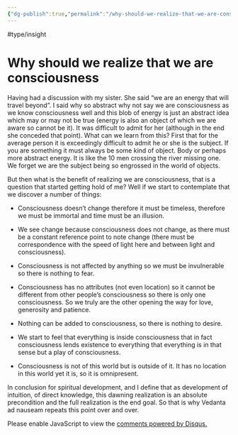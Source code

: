 ```yaml
---
{"dg-publish":true,"permalink":"/why-should-we-realize-that-we-are-consciousness/","created":"","updated":""}
---
```



<!-- Google tag (gtag.js) --> <script async src="https://www.googletagmanager.com/gtag/js?id=G-VTS8P5L3R1"></script> <script> window.dataLayer = window.dataLayer || []; function gtag(){dataLayer.push(arguments);} gtag('js', new Date()); gtag('config', 'G-VTS8P5L3R1'); </script>

#type/insight 

# Why should we realize that we are consciousness

Having had a discussion with my sister. She said “we are an energy that will travel beyond”. I said why so abstract why not say we are consciousness as we know consciousness well and this blob of energy is just an abstract idea which may or may not be true (energy is also an object of which we are aware so cannot be it). It was difficult to admit for her (although in the end she conceded that point). What can we learn from this? First that for the average person it is exceedingly difficult to admit he or she is the subject. If you are something it must always be some kind of object. Body or perhaps more abstract energy. It is like the 10 men crossing the river missing one. We forget we are the subject being so engrossed in the world of objects. 

But then what is the benefit of realizing we are consciousness, that is a question that started getting hold of me? Well if we start to contemplate that we discover a number of things:

- Consciousness doesn’t change therefore it must be timeless, therefore we must be immortal and time must be an illusion.
    
- We see change because consciousness does not change, as there must be a constant reference point to note change (there must be correspondence with the speed of light here and between light and consciousness).
    
- Consciousness is not affected by anything so we must be invulnerable so there is nothing to fear.
    
- Consciousness has no attributes (not even location) so it cannot be different from other people’s consciousness so there is only one consciousness. So we truly are the other opening the way for love, generosity and patience. 
    
- Nothing can be added to consciousness, so there is nothing to desire. 
    
- We start to feel that everything is inside consciousness that in fact consciousness lends existence to everything that everything is in that sense but a play of consciousness.
    
- Consciousness is not of this world but is outside of it. It has no location in this world yet it is, so it is omnipresent.
    

In conclusion for spiritual development, and I define that as development of intuition, of direct knowledge, this dawning realization is an absolute precondition and the full realization is the end goal. So that is why Vedanta ad nauseam repeats this point over and over.


<div id="disqus_thread"></div>
<script>
    /**
    *  RECOMMENDED CONFIGURATION VARIABLES: EDIT AND UNCOMMENT THE SECTION BELOW TO INSERT DYNAMIC VALUES FROM YOUR PLATFORM OR CMS.
    *  LEARN WHY DEFINING THESE VARIABLES IS IMPORTANT: https://disqus.com/admin/universalcode/#configuration-variables    */
    /*
    var disqus_config = function () {
    this.page.url = PAGE_URL;  // Replace PAGE_URL with your page's canonical URL variable
    this.page.identifier = PAGE_IDENTIFIER; // Replace PAGE_IDENTIFIER with your page's unique identifier variable
    };
    */
    (function() { // DON'T EDIT BELOW THIS LINE
    var d = document, s = d.createElement('script');
    s.src = 'https://www-spiritual-garden-com.disqus.com/embed.js';
    s.setAttribute('data-timestamp', +new Date());
    (d.head || d.body).appendChild(s);
    })();
</script>
<noscript>Please enable JavaScript to view the <a href="https://disqus.com/?ref_noscript">comments powered by Disqus.</a></noscript>
